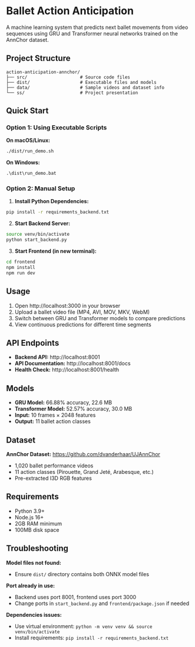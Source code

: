 # Ballet Action Anticipation

A machine learning system that predicts next ballet movements from video sequences using GRU and Transformer neural networks trained on the AnnChor dataset.

## Project Structure

```
action-anticipation-annchor/
├── src/                    # Source code files
├── dist/                   # Executable files and models
├── data/                   # Sample videos and dataset info
└── ss/                     # Project presentation
```

## Quick Start

### Option 1: Using Executable Scripts

**On macOS/Linux:**

```bash
./dist/run_demo.sh
```

**On Windows:**

```cmd
.\dist\run_demo.bat
```

### Option 2: Manual Setup

1. **Install Python Dependencies:**

```bash
pip install -r requirements_backend.txt
```

2. **Start Backend Server:**

```bash
source venv/bin/activate
python start_backend.py
```

3. **Start Frontend (in new terminal):**

```bash
cd frontend
npm install
npm run dev
```

## Usage

1. Open http://localhost:3000 in your browser
2. Upload a ballet video file (MP4, AVI, MOV, MKV, WebM)
3. Switch between GRU and Transformer models to compare predictions
4. View continuous predictions for different time segments

## API Endpoints

- **Backend API:** http://localhost:8001
- **API Documentation:** http://localhost:8001/docs
- **Health Check:** http://localhost:8001/health

## Models

- **GRU Model:** 66.88% accuracy, 22.6 MB
- **Transformer Model:** 52.57% accuracy, 30.0 MB
- **Input:** 10 frames × 2048 features
- **Output:** 11 ballet action classes

## Dataset

**AnnChor Dataset:** https://github.com/dvanderhaar/UJAnnChor

- 1,020 ballet performance videos
- 11 action classes (Pirouette, Grand Jeté, Arabesque, etc.)
- Pre-extracted I3D RGB features

## Requirements

- Python 3.9+
- Node.js 16+
- 2GB RAM minimum
- 100MB disk space

## Troubleshooting

**Model files not found:**

- Ensure `dist/` directory contains both ONNX model files

**Port already in use:**

- Backend uses port 8001, frontend uses port 3000
- Change ports in `start_backend.py` and `frontend/package.json` if needed

**Dependencies issues:**

- Use virtual environment: `python -m venv venv && source venv/bin/activate`
- Install requirements: `pip install -r requirements_backend.txt`

